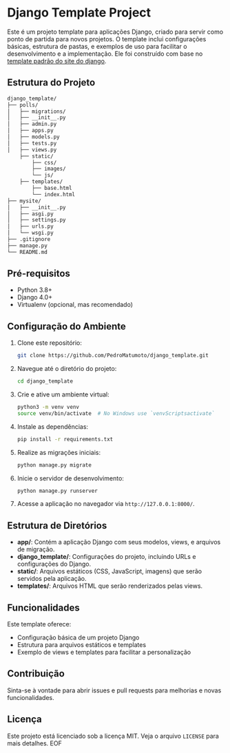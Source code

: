 # Django Template Project

Este é um projeto template para aplicações Django, criado para servir como ponto de partida para novos projetos. O template inclui configurações básicas, estrutura de pastas, e exemplos de uso para facilitar o desenvolvimento e a implementação. Ele foi construído com base no [template padrão do site do django](https://docs.djangoproject.com/en/5.1/intro/).

## Estrutura do Projeto

```bash
django_template/
├── polls/
│   ├── migrations/
│   ├── __init__.py
│   ├── admin.py
│   ├── apps.py
│   ├── models.py
│   ├── tests.py
│   ├── views.py
    ├── static/
        ├── css/
        ├── images/
        └── js/
    ├── templates/
        ├── base.html
        └── index.html
├── mysite/
│   ├── __init__.py
│   ├── asgi.py
│   ├── settings.py
│   ├── urls.py
│   └── wsgi.py
├── .gitignore
├── manage.py
└── README.md
```

## Pré-requisitos

- Python 3.8+
- Django 4.0+
- Virtualenv (opcional, mas recomendado)

## Configuração do Ambiente

1. Clone este repositório:
   ```bash
   git clone https://github.com/PedroMatumoto/django_template.git
   ```
   
2. Navegue até o diretório do projeto:
   ```bash
   cd django_template
   ```

3. Crie e ative um ambiente virtual:
   ```bash
   python3 -m venv venv
   source venv/bin/activate  # No Windows use `venvScriptsactivate`
   ```

4. Instale as dependências:
   ```bash
   pip install -r requirements.txt
   ```

5. Realize as migrações iniciais:
   ```bash
   python manage.py migrate
   ```

6. Inicie o servidor de desenvolvimento:
   ```bash
   python manage.py runserver
   ```

7. Acesse a aplicação no navegador via `http://127.0.0.1:8000/`.

## Estrutura de Diretórios

- **app/**: Contém a aplicação Django com seus modelos, views, e arquivos de migração.
- **django_template/**: Configurações do projeto, incluindo URLs e configurações do Django.
- **static/**: Arquivos estáticos (CSS, JavaScript, imagens) que serão servidos pela aplicação.
- **templates/**: Arquivos HTML que serão renderizados pelas views.

## Funcionalidades

Este template oferece:

- Configuração básica de um projeto Django
- Estrutura para arquivos estáticos e templates
- Exemplo de views e templates para facilitar a personalização

## Contribuição

Sinta-se à vontade para abrir issues e pull requests para melhorias e novas funcionalidades.

## Licença

Este projeto está licenciado sob a licença MIT. Veja o arquivo `LICENSE` para mais detalhes.
EOF
